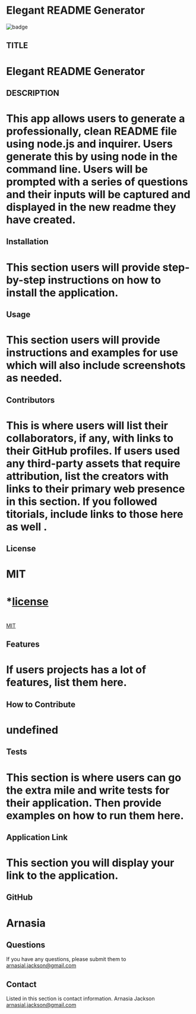 # Elegant README Generator

  ![badge](https://img.sheilds.io/badge/license-MIT-blue)
  
  ## TITLE
  # Elegant README Generator

  ## DESCRIPTION
  # This app allows users to generate a professionally, clean README file using node.js and inquirer. Users generate this by using node in the command line. Users will be prompted with a series of questions and their inputs will be captured and displayed in the new readme they have created.

  ## Installation
  # This section users will provide step-by-step instructions on how to install the application.

  ## Usage
  # This section users will provide instructions and examples for use which will also include screenshots as needed.

  ## Contributors
  # This is where users will list their collaborators, if any, with links to their GitHub profiles. If users used any third-party assets that require attribution, list the creators with links to their primary web presence in this section. If you followed titorials, include links to those here as well .

  ## License
  # MIT
  # *[license](license)
  # 
  [MIT](https://choosealicense.com/licenses/MIT)
    

  ## Features
  # If users projects has a lot of features, list them here.

  ## How to Contribute
  # undefined

  ## Tests
  # This section is where users can go the extra mile and write tests for their application. Then provide examples on how to run them here.

  ## Application Link
  # This section you will display your link to the application.

  ## GitHub
  # Arnasia

 ## Questions
 If you have any questions, please submit them to arnasial.jackson@gmail.com 

 ## Contact
 Listed in this section is contact information.
 Arnasia Jackson
 arnasial.jackson@gmail.com 